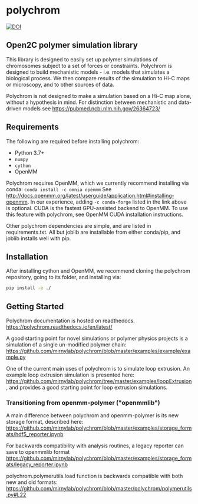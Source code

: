 # polychrom

[![DOI](https://zenodo.org/badge/178608195.svg)](https://zenodo.org/badge/latestdoi/178608195)

## Open2C polymer simulation library

This library is designed to easily set up polymer simulations of chromosomes subject to a set of forces or constraints. 
Polychrom is designed to build mechanistic models - i.e. models that simulates a biological process. 
We then compare results of the simulation to Hi-C maps or microscopy, and to other sources of data. 

Polychrom is not designed to make a simulation based on a Hi-C map alone, without a hypothesis in mind. 
For distinction between mechanistic and data-driven models see https://pubmed.ncbi.nlm.nih.gov/26364723/ 

## Requirements

The following are required before installing polychrom:

* Python 3.7+
* `numpy`
* `cython`
* OpenMM

Polychrom requires OpenMM, which we currently recommend installing via conda: ```conda install -c omnia openmm``` 
See http://docs.openmm.org/latest/userguide/application.html#installing-openmm. 
In our experience, adding ``-c conda-forge`` listed in the link above is optional. 
CUDA is the fastest GPU-assisted backend to OpenMM. To use this feature with polychrom, see OpenMM CUDA installation instructions. 

Other polychrom dependencies are simple, and are listed in requirements.txt. 
All but joblib are installable from either conda/pip, and joblib installs well with pip. 


## Installation

After installing cython and OpenMM, we recommend cloning the polychrom repository, going to its folder, and installing via:
```sh
pip install -e ./
```

## Getting Started 
Polychrom documentation is hosted on readthedocs. 
https://polychrom.readthedocs.io/en/latest/

A good starting point for novel simulations or polymer physics projects is a simulation of a single un-modified polymer chain:  
https://github.com/mirnylab/polychrom/blob/master/examples/example/example.py

One of the current main uses of polychrom is to simulate loop extrusion. An example loop extrusion simulation is presented here:
https://github.com/mirnylab/polychrom/tree/master/examples/loopExtrusion, and provides a good starting point for loop extrusion simulations. 


### Transitioning from openmm-polymer ("openmmlib")
A main difference between polychrom and openmm-polymer is its new storage format, described here:
https://github.com/mirnylab/polychrom/blob/master/examples/storage_formats/hdf5_reporter.ipynb

For backwards compatibility with analysis routines, a legacy reporter can save to openmmlib format 
https://github.com/mirnylab/polychrom/blob/master/examples/storage_formats/legacy_reporter.ipynb

polychrom.polymerutils.load function is backwards compatible with both new and old formats: https://github.com/mirnylab/polychrom/blob/master/polychrom/polymerutils.py#L22
